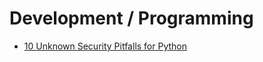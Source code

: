 # Development / Programming

- [10 Unknown Security Pitfalls for Python](https://blog.sonarsource.com/10-unknown-security-pitfalls-for-python)
